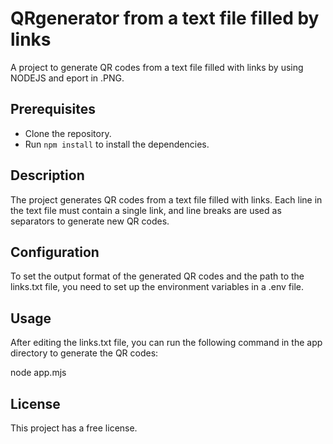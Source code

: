 # QRgenerator from a text file filled by links
A project to generate QR codes from a text file filled with links by using NODEJS and eport in .PNG.

## Prerequisites
- Clone the repository.
- Run `npm install` to install the dependencies.

## Description
The project generates QR codes from a text file filled with links. Each line in the text file must contain a single link, and line breaks are used as separators to generate new QR codes.

## Configuration
To set the output format of the generated QR codes and the path to the links.txt file, you need to set up the environment variables in a .env file.

## Usage
After editing the links.txt file, you can run the following command in the app directory to generate the QR codes:

node app.mjs


## License
This project has a free license.
